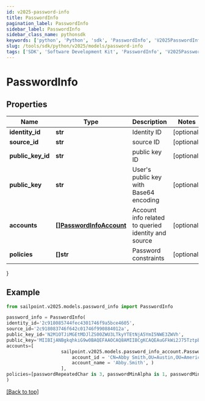 ```yaml
---
id: v2025-password-info
title: PasswordInfo
pagination_label: PasswordInfo
sidebar_label: PasswordInfo
sidebar_class_name: pythonsdk
keywords: ['python', 'Python', 'sdk', 'PasswordInfo', 'V2025PasswordInfo']
slug: /tools/sdk/python/v2025/models/password-info
tags: ['SDK', 'Software Development Kit', 'PasswordInfo', 'V2025PasswordInfo']
---
```


# PasswordInfo

## Properties

| Name | Type | Description | Notes |
| --- | --- | --- | --- |
| **identity_id** | **str** | Identity ID | [optional] |
| **source_id** | **str** | source ID | [optional] |
| **public_key_id** | **str** | public key ID | [optional] |
| **public_key** | **str** | User's public key with Base64 encoding | [optional] |
| **accounts** | [**[]PasswordInfoAccount**](password-info-account) | Account info related to queried identity and source | [optional] |
| **policies** | **[]str** | Password constraints | [optional] |

}

## Example

```python
from sailpoint.v2025.models.password_info import PasswordInfo

password_info = PasswordInfo(
identity_id='2c918085744fec4301746f9a5bce4605',
source_id='2c918083746f642c01746f990884012a',
public_key_id='N2M1OTJiMGEtMDJlZS00ZWU3LTkyYTEtNjA5YmI5NWE3ZWVh',
public_key='MIIBIjANBgkqhkiG9w0BAQEFAAOCAQ8AMIIBCgKCAQEAuGFkWi2J75TztpbaPKd36bJnIB3J8gZ6UcoS9oSDYsqBzPpTsfZXYaEf4Y4BKGgJIXmE/lwhwuj7mU1itdZ2qTSNFtnXA8Fn75c3UUkk+h+wdZbkuSmqlsJo3R1OnJkwkJggcAy9Jvk9jlcrNLWorpQ1w9raUvxtvfgkSdq153KxotenQ1HciSyZ0nA/Kw0UaucLnho8xdRowZs11afXGXA9IT9H6D8T6zUdtSxm0nAyH+mluma5LdTfaM50W3l/L8q56Vrqmx2pZIiwdx/0+g3Y++jV70zom0ZBkC1MmSoLMrQYG5OICNjr72f78B2PaGXfarQHqARLjKpMVt9YIQIDAQAB',
accounts=[
                    sailpoint.v2025.models.password_info_account.PasswordInfoAccount(
                        account_id = 'CN=Abby Smith,OU=Austin,OU=Americas,OU=Demo,DC=seri,DC=acme,DC=com',
                        account_name = 'Abby.Smith', )
                    ],
policies=[passwordRepeatedChar is 3, passwordMinAlpha is 1, passwordMinLength is 5, passwordMinNumeric is 1]
)

```

[[Back to top]](#)
